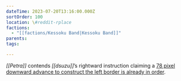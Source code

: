 ```yaml
---
dateTime: 2023-07-20T13:16:00.000Z
sortOrder: 100
location: \#reddit-rplace
factions:
  - "[[factions/Kessoku Band|Kessoku Band]]"
parents: 
tags: 

---
```

*[[Petra]]* contends *[[dsuzu]]*’s rightward instruction claiming a [78 pixel downward advance to construct the left border is already in order](discord://discord.com/channels/1093664259273130084/1131230952119615600/1131575260303593633).
